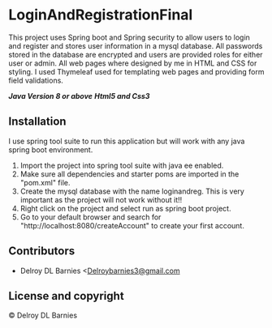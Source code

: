 # LoginAndRegistrationFinal
This project uses Spring boot and Spring security to allow users to login and register and stores user information in a mysql database. 
All passwords stored in the database are encrypted and users are provided roles for either user or admin. 
All web pages where designed by me in HTML and CSS for styling. 
I used Thymeleaf used for templating web pages and providing form field validations.


***Java Version 8 or above***
***Html5 and Css3***


## Installation

I use spring tool suite to run this application but will work with any java spring boot environment. 

1. Import the project into spring tool suite with java ee enabled.
2. Make sure all dependencies and starter poms are imported in the "pom.xml" file.
3. Create the mysql database with the name loginandreg. This is very important as the project will not work without it!!
4. Right click on the project and select run as spring boot project.
5. Go to your default browser and search for "http://localhost:8080/createAccount" to create your first account.

## Contributors

- Delroy DL Barnies <Delroybarnies3@gmail.com

## License and copyright

© Delroy DL Barnies
